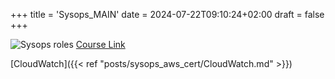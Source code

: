 +++
title = 'Sysops_MAIN'
date = 2024-07-22T09:10:24+02:00
draft = false
+++

![Sysops roles](/Notes/roles_sysops_viusal.png)
[Course Link](https://www.youtube.com/watch?v=KX_AfyrhlgQ&t=1618s)

[CloudWatch]({{< ref "posts/sysops_aws_cert/CloudWatch.md" >}})
